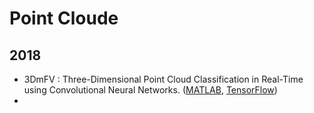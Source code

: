 # Point Cloude

## 2018
* 3DmFV : Three-Dimensional Point Cloud Classification in Real-Time using Convolutional Neural Networks. ([MATLAB](https://github.com/sitzikbs/3DmFV-Net-MATLAB), [TensorFlow](https://github.com/sitzikbs/3DmFV-Net))
* 





